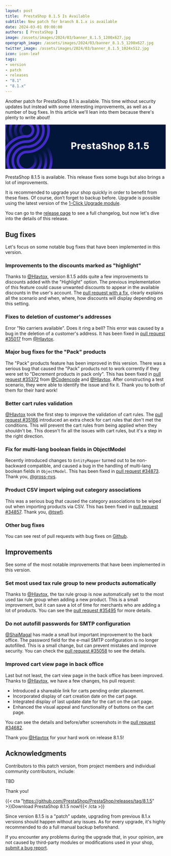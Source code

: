 ```yaml
---
layout: post
title:  PrestaShop 8.1.5 Is Available
subtitle: New patch for branch 8.1.x is available
date: 2024-03-01 09:00:00
authors: [ PrestaShop ]
image: /assets/images/2024/03/banner_8.1.5_1200x627.jpg
opengraph_image: /assets/images/2024/03/banner_8.1.5_1200x627.jpg
twitter_image: /assets/images/2024/03/banner_8.1.5_1024x512.jpg
icon: icon-leaf
tags:
- version
- patch
- releases
- "8.1"
- "8.1.x"
---
```


Another patch for PrestaShop 8.1 is available. This time without security updates but instead with some interesting improvements, as well as a number of bug fixes. In this article we'll lean into them because there's plenty to write about!

![8.1.5 is available!](/assets/images/2024/03/banner_8.1.5_1534x424.jpg)

PrestaShop 8.1.5 is available. This release fixes some bugs but also brings a lot of improvements. 

It is recommended to upgrade your shop quickly in order to benefit from these fixes. Of course, don’t forget to backup before. Upgrade is possible using the latest version of the [1-Click Upgrade module](https://github.com/PrestaShop/autoupgrade/releases/).

You can go to the [release page](https://github.com/PrestaShop/PrestaShop/releases/tag/8.1.5) to see a full changelog, but now let's dive into the details of this release.

## Bug fixes

Let's focus on some notable bug fixes that have been implemented in this version.

### Improvements to the discounts marked as "highlight"

Thanks to [@Hlavtox](https://github.com/Hlavtox), version 8.1.5 adds quite a few improvements to discounts added with the "Highlight" option. The previous implementation of this feature could cause unwanted discounts to appear in the available discounts in the user's account. The [pull request with a fix](https://github.com/PrestaShop/PrestaShop/pull/35464), clearly explains all the scenario and when, where, how discounts will display depending on this setting.

### Fixes to deletion of customer's addresses

Error "No carriers available". Does it ring a bell? This error was caused by a bug in the deletion of a customer's address. It has been fixed in [pull request #35017](https://github.com/PrestaShop/PrestaShop/pull/35017) from [@Hlavtox](https://github.com/Hlavtox).

### Major bug fixes for the "Pack" products

The "Pack" products feature has been improved in this version. There was a serious bug that caused the "Pack" products not to work corrently if they were set to "Decrement products in pack only". This has been fixed in [pull request #35372](https://github.com/PrestaShop/PrestaShop/pull/35372) from [@Codencode](https://github.com/Codencode) and [@Hlavtox](https://github.com/Hlavtox). After constructing a test scenario, they were able to identify the issue and fix it. Thank you to both of them for their hard work!

### Better cart rules validation

[@Hlavtox](https://github.com/Hlavtox) took the first step to improve the validation of cart rules. The [pull request #35166](https://github.com/PrestaShop/PrestaShop/pull/35166) introduced an extra check for cart rules that don't met the conditions. This will prevent the cart rules from being applied when they shouldn't be. This doesn't fix all the issues with cart rules, but it's a step in the right direction.

### Fix for multi-lang boolean fields in ObjectModel

Recently introduced changes to `EntityMapper` turned out to be non-backward compatible, and caused a bug in the handling of multi-lang boolean fields in `ObjectModel`. This has been fixed in [pull request #34873](https://github.com/PrestaShop/PrestaShop/pull/34873). Thank you, [@gross-nvs](https://github.com/gross-nvs).

### Product CSV import wiping out category associations

This was a serious bug that caused the category associations to be wiped out when importing products via CSV. This has been fixed in [pull request #34857](https://github.com/PrestaShop/PrestaShop/pull/34857). Thank you, [@tswfi](https://github.com/tswfi).

### Other bug fixes

You can see rest of pull requests with bug fixes on [Github](https://github.com/PrestaShop/PrestaShop/pulls?q=is%3Apr+is%3Amerged+milestone%3A8.1.5+label%3A%22Bug+fix%22).

## Improvements

See some of the most notable improvements that have been implemented in this version.

### Set most used tax rule group to new products automatically

Thanks to [@Hlavtox](https://github.com/Hlavtox), the tax rule group is now automatically set to the most used tax rule group when adding a new product. This is a small improvement, but it can save a lot of time for merchants who are adding a lot of products. You can see the [pull request #35495](https://github.com/PrestaShop/PrestaShop/pull/35495) for more details.

### Do not autofill passwords for SMTP configuration

[@ShaiMagal](https://github.com/ShaiMagal) has made a small but important improvement to the back office. The password field for the e-mail SMTP configuration is no longer autofilled. This is a small change, but can prevent mistakes and improve security. You can check the [pull request #35058](https://github.com/PrestaShop/PrestaShop/pull/35058) to see the details.

### Improved cart view page in back office

Last but not least, the cart view page in the back office has been improved. Thanks to [@Hlavtox](https://github.com/PrestaShop/PrestaShop/pull/34682), we have a few changes, his pull request:

* Introduced a shareable link for carts pending order placement.
* Incorporated display of cart creation date on the cart page.
* Integrated display of last update date for the cart on the cart page.
* Enhanced the visual appeal and functionality of buttons on the cart page.

You can see the details and before/after screenshots in the [pull request #34682](https://github.com/PrestaShop/PrestaShop/pull/34682).

Thank you [@Hlavtox](https://github.com) for your hard work on release 8.1.5!

## Acknowledgments

Contributors to this patch version, from project members and individual community contributors, include:

TBD

Thank you!

{{< cta "https://github.com/PrestaShop/PrestaShop/releases/tag/8.1.5" >}}Download PrestaShop 8.1.5 now!{{< /cta >}}

Since version 8.1.5 is a "patch" update, upgrading from previous 8.1.x versions should happen without any issues. As for every upgrade, it's highly recommended to do a full manual backup beforehand.

If you encounter any problems during the upgrade that, in your opinion, are not caused by third-party modules or modifications used in your shop, [submit a bug report](https://www.prestashop-project.org/get-involved/report-issues/).
